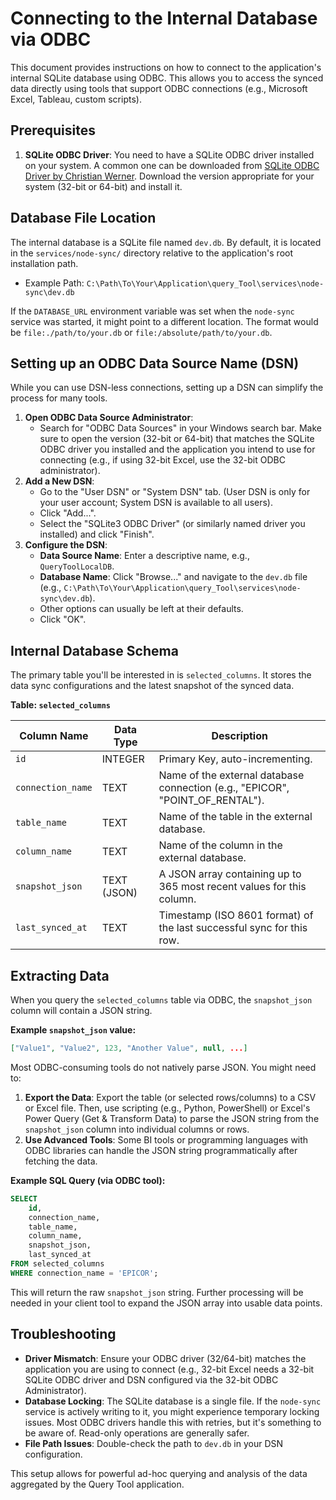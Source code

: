 # Connecting to the Internal Database via ODBC

This document provides instructions on how to connect to the application's internal SQLite database using ODBC. This allows you to access the synced data directly using tools that support ODBC connections (e.g., Microsoft Excel, Tableau, custom scripts).

## Prerequisites

1.  **SQLite ODBC Driver**: You need to have a SQLite ODBC driver installed on your system. A common one can be downloaded from [SQLite ODBC Driver by Christian Werner](http://www.ch-werner.de/sqliteodbc/). Download the version appropriate for your system (32-bit or 64-bit) and install it.

## Database File Location

The internal database is a SQLite file named `dev.db`.
By default, it is located in the `services/node-sync/` directory relative to the application's root installation path.

*   Example Path: `C:\Path\To\Your\Application\query_Tool\services\node-sync\dev.db`

If the `DATABASE_URL` environment variable was set when the `node-sync` service was started, it might point to a different location. The format would be `file:./path/to/your.db` or `file:/absolute/path/to/your.db`.

## Setting up an ODBC Data Source Name (DSN)

While you can use DSN-less connections, setting up a DSN can simplify the process for many tools.

1.  **Open ODBC Data Source Administrator**:
    *   Search for "ODBC Data Sources" in your Windows search bar. Make sure to open the version (32-bit or 64-bit) that matches the SQLite ODBC driver you installed and the application you intend to use for connecting (e.g., if using 32-bit Excel, use the 32-bit ODBC administrator).
2.  **Add a New DSN**:
    *   Go to the "User DSN" or "System DSN" tab. (User DSN is only for your user account; System DSN is available to all users).
    *   Click "Add...".
    *   Select the "SQLite3 ODBC Driver" (or similarly named driver you installed) and click "Finish".
3.  **Configure the DSN**:
    *   **Data Source Name**: Enter a descriptive name, e.g., `QueryToolLocalDB`.
    *   **Database Name**: Click "Browse..." and navigate to the `dev.db` file (e.g., `C:\Path\To\Your\Application\query_Tool\services\node-sync\dev.db`).
    *   Other options can usually be left at their defaults.
    *   Click "OK".

## Internal Database Schema

The primary table you'll be interested in is `selected_columns`. It stores the data sync configurations and the latest snapshot of the synced data.

**Table: `selected_columns`**

| Column Name       | Data Type     | Description                                                                 |
|-------------------|---------------|-----------------------------------------------------------------------------|
| `id`              | INTEGER       | Primary Key, auto-incrementing.                                             |
| `connection_name` | TEXT          | Name of the external database connection (e.g., "EPICOR", "POINT_OF_RENTAL"). |
| `table_name`      | TEXT          | Name of the table in the external database.                                 |
| `column_name`     | TEXT          | Name of the column in the external database.                                |
| `snapshot_json`   | TEXT (JSON)   | A JSON array containing up to 365 most recent values for this column.       |
| `last_synced_at`  | TEXT          | Timestamp (ISO 8601 format) of the last successful sync for this row.     |

## Extracting Data

When you query the `selected_columns` table via ODBC, the `snapshot_json` column will contain a JSON string.

**Example `snapshot_json` value:**
```json
["Value1", "Value2", 123, "Another Value", null, ...]
```

Most ODBC-consuming tools do not natively parse JSON. You might need to:

1.  **Export the Data**: Export the table (or selected rows/columns) to a CSV or Excel file. Then, use scripting (e.g., Python, PowerShell) or Excel's Power Query (Get & Transform Data) to parse the JSON string from the `snapshot_json` column into individual columns or rows.
2.  **Use Advanced Tools**: Some BI tools or programming languages with ODBC libraries can handle the JSON string programmatically after fetching the data.

**Example SQL Query (via ODBC tool):**
```sql
SELECT
    id,
    connection_name,
    table_name,
    column_name,
    snapshot_json,
    last_synced_at
FROM selected_columns
WHERE connection_name = 'EPICOR';
```

This will return the raw `snapshot_json` string. Further processing will be needed in your client tool to expand the JSON array into usable data points.

## Troubleshooting

*   **Driver Mismatch**: Ensure your ODBC driver (32/64-bit) matches the application you are using to connect (e.g., 32-bit Excel needs a 32-bit SQLite ODBC driver and DSN configured via the 32-bit ODBC Administrator).
*   **Database Locking**: The SQLite database is a single file. If the `node-sync` service is actively writing to it, you might experience temporary locking issues. Most ODBC drivers handle this with retries, but it's something to be aware of. Read-only operations are generally safer.
*   **File Path Issues**: Double-check the path to `dev.db` in your DSN configuration.

This setup allows for powerful ad-hoc querying and analysis of the data aggregated by the Query Tool application.
